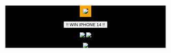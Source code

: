 <div style="background: black">
<p align="center">
  <img src="https://media.tenor.com/WR0F84xVaNcAAAAC/cockroach-jumping.gif" 
    style="border: 10px dashed orange"/>
</p>
<p align="center">
<a href="https://www.youtube.com/watch?v=POUxJQHFNoo&t=5s" target="_blank" rel="noreferrer noopener">
    <button>!! WIN IPHONE 14 !!</button>
</a>
</p>
<p align="center"><img align="bottom" src="https://github-readme-stats-scube19.vercel.app/api/top-langs?username=SCube19&count_private=true&theme=radical&show_icons=true&bg_color=FF00FF0A&layout=compact&langs_count=10"> <img align="bottom" src="https://github-readme-stats-scube19.vercel.app/api?username=SCube19&count_private=true&theme=radical&show_icons=true&bg_color=FF00FF0A"></p>

<a href="https://leetcode.com/JacobLinCool"><p align="center"><img src="https://leetcard.jacoblin.cool/SCube19?ext=activity&theme=nord&width=850"></p></a> 

</div>
